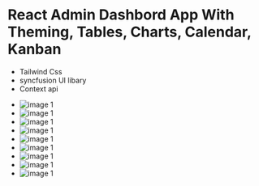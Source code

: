 # React Admin Dashbord App With Theming, Tables, Charts, Calendar, Kanban

- Tailwind Css
- syncfusion UI libary
- Context api

* ![image 1](https://github.com/tonmoy5/admin-dashbord_22-5-22/blob/master/images/screencapture-localhost-3000-ecommerce-2022-05-22-12_44_04.png?raw=true)
* ![image 1](https://github.com/tonmoy5/admin-dashbord_22-5-22/blob/master/images/screencapture-localhost-3000-ecommerce-2022-05-22-12_44_22.png?raw=true)
* ![image 1](https://github.com/tonmoy5/admin-dashbord_22-5-22/blob/master/images/screencapture-localhost-3000-ecommerce-2022-05-22-12_46_43.png?raw=true)
* ![image 1](https://github.com/tonmoy5/admin-dashbord_22-5-22/blob/master/images/screencapture-localhost-3000-kanban-2022-05-22-12_45_11.png?raw=true)
* ![image 1](https://github.com/tonmoy5/admin-dashbord_22-5-22/blob/master/images/screencapture-localhost-3000-line-2022-05-22-12_45_28.png?raw=true)
* ![image 1](https://github.com/tonmoy5/admin-dashbord_22-5-22/blob/master/images/screencapture-localhost-3000-orders-2022-05-22-12_44_37.png?raw=true)
* ![image 1](https://github.com/tonmoy5/admin-dashbord_22-5-22/blob/master/images/screencapture-localhost-3000-pie-2022-05-22-12_46_04.png?raw=true)
* ![image 1](https://github.com/tonmoy5/admin-dashbord_22-5-22/blob/master/images/screencapture-localhost-3000-calendar-2022-05-22-12_44_58.png?raw=true)
* ![image 1](https://github.com/tonmoy5/admin-dashbord_22-5-22/blob/master/images/screencapture-localhost-3000-bar-2022-05-22-12_45_54.png?raw=true)
